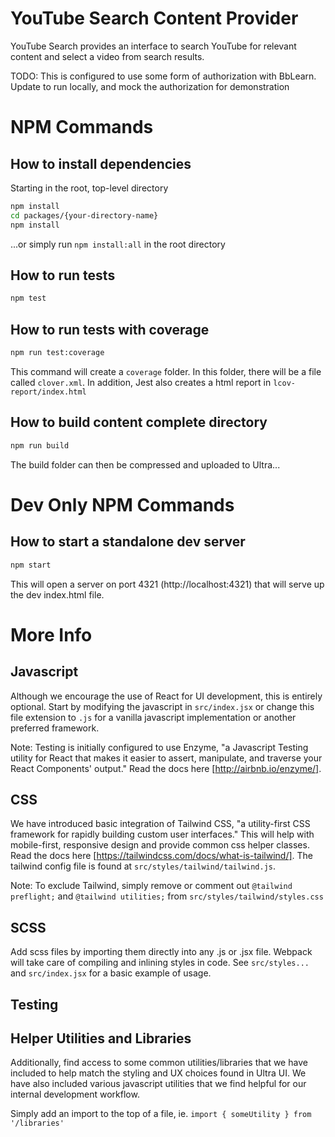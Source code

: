 # YouTube Search Content Provider
YouTube Search provides an interface to search YouTube for relevant content and select a video from search results.

TODO: This is configured to use some form of authorization with BbLearn. Update to run locally, and mock the authorization for demonstration

# NPM Commands

## How to install dependencies

Starting in the root, top-level directory
```bash
npm install
cd packages/{your-directory-name}
npm install
```
...or simply run `npm install:all` in the root directory

## How to run tests

```bash
npm test
```

## How to run tests with coverage

```bash
npm run test:coverage
```

This command will create a `coverage` folder. In this folder, there will be a file called `clover.xml`. In addition, Jest also creates a html report in `lcov-report/index.html`

## How to build content complete directory
```bash
npm run build
```
The build folder can then be compressed and uploaded to Ultra...

# Dev Only NPM Commands

## How to start a standalone dev server

```bash
npm start
```

This will open a server on port 4321 (http://localhost:4321) that will serve up the dev index.html file.

# More Info

## Javascript

Although we encourage the use of React for UI development, this is entirely optional. Start by modifying the javascript in `src/index.jsx` or change this file extension to `.js` for a vanilla javascript implementation or another preferred framework.

Note: Testing is initially configured to use Enzyme, "a Javascript Testing utility for React that makes it easier to assert, manipulate, and traverse your React Components' output." Read the docs here [http://airbnb.io/enzyme/].

## CSS

We have introduced basic integration of Tailwind CSS, "a utility-first CSS framework for rapidly building custom user interfaces." This will help with mobile-first, responsive design and provide common css helper classes. Read the docs here [https://tailwindcss.com/docs/what-is-tailwind/]. The tailwind config file is found at `src/styles/tailwind/tailwind.js`.

Note: To exclude Tailwind, simply remove or comment out `@tailwind preflight;` and `@tailwind utilities;` from `src/styles/tailwind/styles.css`

## SCSS

Add scss files by importing them directly into any .js or .jsx file. Webpack will take care of compiling and inlining styles in code. See `src/styles...` and `src/index.jsx` for a basic example of usage.

## Testing

## Helper Utilities and Libraries

Additionally, find access to some common utilities/libraries that we have included to help match the styling and UX choices found in Ultra UI. We have also included various javascript utilities that we find helpful for our internal development workflow.

Simply add an import to the top of a file, ie.
`import { someUtility } from '/libraries'`
